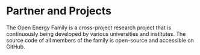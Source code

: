 # Partner and Projects

The Open Energy Family is a cross-project research project that is continuously 
being developed by various universities and institutes. 
The source code of all members of the family is open-source and accessible on GitHub.
